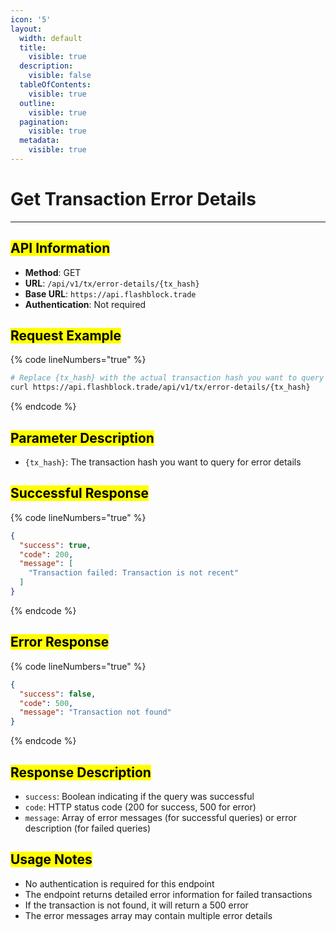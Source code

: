 ```yaml
---
icon: '5'
layout:
  width: default
  title:
    visible: true
  description:
    visible: false
  tableOfContents:
    visible: true
  outline:
    visible: true
  pagination:
    visible: true
  metadata:
    visible: true
---
```


# Get Transaction Error Details

***

## <mark style="color:$success;">API Information</mark> <a href="#api-information" id="api-information"></a>

* **Method**: GET
* **URL**: `/api/v1/tx/error-details/{tx_hash}`
* **Base URL**: `https://api.flashblock.trade`
* **Authentication**: Not required

## <mark style="color:$success;">Request Example</mark> <a href="#request-example" id="request-example"></a>

{% code lineNumbers="true" %}
```bash
# Replace {tx_hash} with the actual transaction hash you want to query
curl https://api.flashblock.trade/api/v1/tx/error-details/{tx_hash}
```
{% endcode %}

## <mark style="color:$success;">Parameter Description</mark> <a href="#parameter-description" id="parameter-description"></a>

* `{tx_hash}`: The transaction hash you want to query for error details

## <mark style="color:$success;">Successful Response</mark> <a href="#successful-response" id="successful-response"></a>

{% code lineNumbers="true" %}
```json
{
  "success": true,
  "code": 200,
  "message": [
    "Transaction failed: Transaction is not recent"
  ]
}
```
{% endcode %}

## <mark style="color:$success;">Error Response</mark> <a href="#error-response" id="error-response"></a>

{% code lineNumbers="true" %}
```json
{
  "success": false,
  "code": 500,
  "message": "Transaction not found"
}
```
{% endcode %}

## <mark style="color:$success;">Response Description</mark> <a href="#response-description" id="response-description"></a>

* `success`: Boolean indicating if the query was successful
* `code`: HTTP status code (200 for success, 500 for error)
* `message`: Array of error messages (for successful queries) or error description (for failed queries)

## <mark style="color:$success;">Usage Notes</mark> <a href="#usage-notes" id="usage-notes"></a>

* No authentication is required for this endpoint
* The endpoint returns detailed error information for failed transactions
* If the transaction is not found, it will return a 500 error
* The error messages array may contain multiple error details
